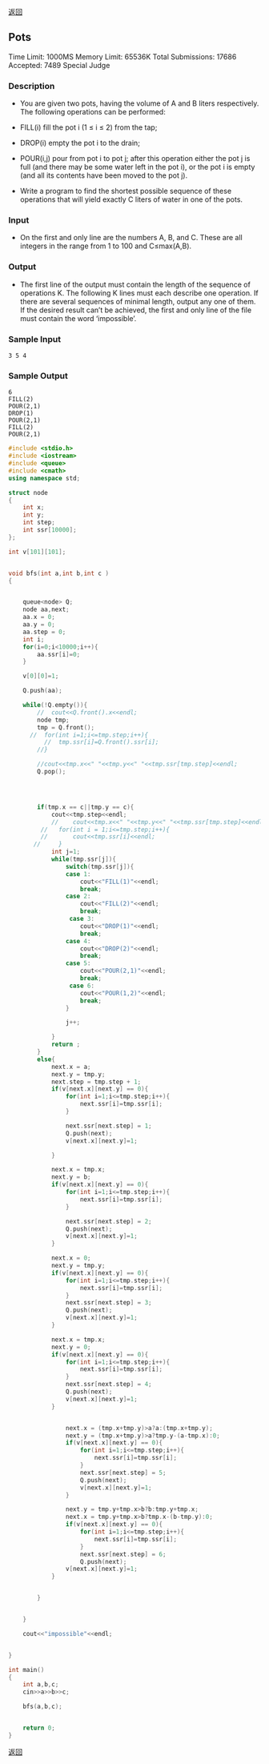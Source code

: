 ﻿[返回](https://github.com/superkunn/acmer)
## Pots
Time Limit: 1000MS		Memory Limit: 65536K
Total Submissions: 17686		Accepted: 7489		Special Judge
### Description

* You are given two pots, having the volume of A and B liters respectively. The following operations can be performed:

* FILL(i)        fill the pot i (1 ≤ i ≤ 2) from the tap;
* DROP(i)      empty the pot i to the drain;
* POUR(i,j)    pour from pot i to pot j; after this operation either the pot j is full (and there may be some water left in the pot i), or the pot i is empty (and all its contents have been moved to the pot j).

* Write a program to find the shortest possible sequence of these operations that will yield exactly C liters of water in one of the pots.

### Input

* On the first and only line are the numbers A, B, and C. These are all integers in the range from 1 to 100 and C≤max(A,B).

### Output

* The first line of the output must contain the length of the sequence of operations K. The following K lines must each describe one operation. If there are several sequences of minimal length, output any one of them. If the desired result can’t be achieved, the first and only line of the file must contain the word ‘impossible’.

### Sample Input
```
3 5 4
```
### Sample Output
```
6
FILL(2)
POUR(2,1)
DROP(1)
POUR(2,1)
FILL(2)
POUR(2,1)
```

```c++
#include <stdio.h>
#include <iostream>
#include <queue>
#include <cmath>
using namespace std;

struct node
{
    int x;
    int y;
    int step;
    int ssr[10000];
};

int v[101][101];


void bfs(int a,int b,int c )
{


    queue<node> Q;
    node aa,next;
    aa.x = 0;
    aa.y = 0;
    aa.step = 0;
    int i;
    for(i=0;i<10000;i++){
        aa.ssr[i]=0;
    }

    v[0][0]=1;

    Q.push(aa);

    while(!Q.empty()){
        //  cout<<Q.front().x<<endl;
        node tmp;
        tmp = Q.front();
      //  for(int i=1;i<=tmp.step;i++){
          //  tmp.ssr[i]=Q.front().ssr[i];
        //}

        //cout<<tmp.x<<" "<<tmp.y<<" "<<tmp.ssr[tmp.step]<<endl;
        Q.pop();




        if(tmp.x == c||tmp.y == c){
            cout<<tmp.step<<endl;
            //    cout<<tmp.x<<" "<<tmp.y<<" "<<tmp.ssr[tmp.step]<<endl;
         //   for(int i = 1;i<=tmp.step;i++){
         //       cout<<tmp.ssr[i]<<endl;
       //     }
            int j=1;
            while(tmp.ssr[j]){
                switch(tmp.ssr[j]){
                case 1:
                    cout<<"FILL(1)"<<endl;
                    break;
                case 2:
                    cout<<"FILL(2)"<<endl;
                    break;
                 case 3:
                    cout<<"DROP(1)"<<endl;
                    break;
                case 4:
                    cout<<"DROP(2)"<<endl;
                    break;
                case 5:
                    cout<<"POUR(2,1)"<<endl;
                    break;
                 case 6:
                    cout<<"POUR(1,2)"<<endl;
                    break;
                }

                j++;

            }
            return ;
        }
        else{
            next.x = a;
            next.y = tmp.y;
            next.step = tmp.step + 1;
            if(v[next.x][next.y] == 0){
                for(int i=1;i<=tmp.step;i++){
                    next.ssr[i]=tmp.ssr[i];
                }

                next.ssr[next.step] = 1;
                Q.push(next);
                v[next.x][next.y]=1;

            }

            next.x = tmp.x;
            next.y = b;
            if(v[next.x][next.y] == 0){
                for(int i=1;i<=tmp.step;i++){
                    next.ssr[i]=tmp.ssr[i];
                }

                next.ssr[next.step] = 2;
                Q.push(next);
                v[next.x][next.y]=1;
            }

            next.x = 0;
            next.y = tmp.y;
            if(v[next.x][next.y] == 0){
                for(int i=1;i<=tmp.step;i++){
                    next.ssr[i]=tmp.ssr[i];
                }
                next.ssr[next.step] = 3;
                Q.push(next);
                v[next.x][next.y]=1;
            }

            next.x = tmp.x;
            next.y = 0;
            if(v[next.x][next.y] == 0){
                for(int i=1;i<=tmp.step;i++){
                    next.ssr[i]=tmp.ssr[i];
                }
                next.ssr[next.step] = 4;
                Q.push(next);
                v[next.x][next.y]=1;
            }


                next.x = (tmp.x+tmp.y)>a?a:(tmp.x+tmp.y);
                next.y = (tmp.x+tmp.y)>a?tmp.y-(a-tmp.x):0;
                if(v[next.x][next.y] == 0){
                    for(int i=1;i<=tmp.step;i++){
                        next.ssr[i]=tmp.ssr[i];
                    }
                    next.ssr[next.step] = 5;
                    Q.push(next);
                    v[next.x][next.y]=1;
                }

                next.y = tmp.y+tmp.x>b?b:tmp.y+tmp.x;
                next.x = tmp.y+tmp.x>b?tmp.x-(b-tmp.y):0;
                if(v[next.x][next.y] == 0){
                    for(int i=1;i<=tmp.step;i++){
                        next.ssr[i]=tmp.ssr[i];
                    }
                    next.ssr[next.step] = 6;
                    Q.push(next);
                v[next.x][next.y]=1;
            }


        }


    }

    cout<<"impossible"<<endl;


}

int main()
{
    int a,b,c;
    cin>>a>>b>>c;

    bfs(a,b,c);


    return 0;
}

```

[返回](https://github.com/superkunn/acmer)
